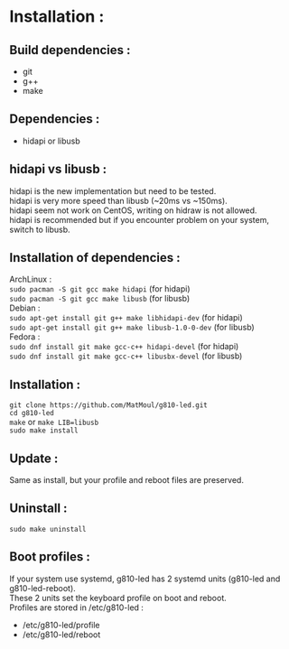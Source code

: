 # Installation :</br>

## Build dependencies :</br>
* git
* g++
* make

## Dependencies :</br>
* hidapi or libusb

## hidapi vs libusb :</br>
hidapi is the new implementation but need to be tested.</br>
hidapi is very more speed than libusb (~20ms vs ~150ms).</br>
hidapi seem not work on CentOS, writing on hidraw is not allowed.</br>
hidapi is recommended but if you encounter problem on your system, switch to libusb.</br>

## Installation of dependencies :</br>
ArchLinux :</br>
`sudo pacman -S git gcc make hidapi` (for hidapi)</br>
`sudo pacman -S git gcc make libusb` (for libusb)</br>
Debian :</br>
`sudo apt-get install git g++ make libhidapi-dev` (for hidapi)</br>
`sudo apt-get install git g++ make libusb-1.0-0-dev` (for libusb)</br>
Fedora :</br>
`sudo dnf install git make gcc-c++ hidapi-devel` (for hidapi)</br>
`sudo dnf install git make gcc-c++ libusbx-devel` (for libusb)</br>

## Installation :</br>
`git clone https://github.com/MatMoul/g810-led.git`</br>
`cd g810-led`</br>
`make` or `make LIB=libusb`</br>
`sudo make install`</br>

## Update :</br>
Same as install, but your profile and reboot files are preserved.</br>

## Uninstall :</br>
`sudo make uninstall`</br>

## Boot profiles :</br>
If your system use systemd, g810-led has 2 systemd units (g810-led and g810-led-reboot).</br>
These 2 units set the keyboard profile on boot and reboot.</br>
Profiles are stored in /etc/g810-led :</br>
* /etc/g810-led/profile
* /etc/g810-led/reboot
